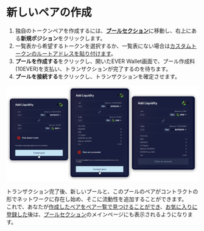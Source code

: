 # 新しいペアの作成

1. 独自のトークンペアを作成するには、[**プールセクション**](../../pools/)に移動し、右上にある**新規ポジション**をクリックします。
2. 一覧表から希望するトークンを選択するか、一覧表にない場合は[カスタムトークンのルートアドレスを貼り付けます](../../tokens/how-to/add-custom-token.md)。
3. **プールを作成する**をクリックし、開いたEVER Wallet画面で、プール作成料(10EVER)を支払い、トランザクションが完了するのを待ちます。
4. **プールを接続する**をクリックし、トランザクションを確定させます。

![](<../../../.gitbook/assets/image (165).png>)

トランザクション完了後、新しいプールと、このプールのペアがコントラクトの形でネットワークに存在し始め、そこに流動性を追加することができます。\
これで、あなたが[作成したペアをペア一覧で見つけることができ](see-custom-token-pair.md)、[お気に入りに登録した](../interface/pair-page/add-to-favorites.md)後は、[プールセクション](../../pools/)のメインページにも表示されるようになります。
